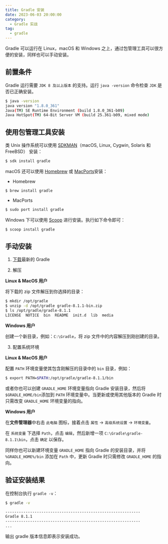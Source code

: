 ```yaml
---
title: Gradle 安装
date: 2023-06-03 20:00:00
category:
  - Gradle 实战
tag:
  - gradle
---
```


Gradle 可以运行在 Linux，macOS 和 Windows 之上，通过包管理工具可以很方便的安装，同样也可以手动安装。

## 前置条件

Gradle 运行需要 `JDK 8 及以上版本` 的支持。运行 `java -version` 命令检查 `JDK` 是否已正确安装。

```sh
$ java -version
java version "1.8.0_361"
Java(TM) SE Runtime Environment (build 1.8.0_361-b09)
Java HotSpot(TM) 64-Bit Server VM (build 25.361-b09, mixed mode)
```

## 使用包管理工具安装

类 Unix 操作系统可以使用 [SDKMAN](https://sdkman.io/)（macOS, Linux, Cygwin, Solaris 和 FreeBSD） 安装：

```sh
$ sdk install gradle
```

macOS 还可以使用 [Homebrew](http://brew.sh/) 或 [MacPorts](https://www.macports.org/)安装：

- Homebrew

```sh
$ brew install gradle
```

- MacPorts
  
```sh
$ sudo port install gradle
```

Windows 下可以使用 [Scoop](https://scoop.sh/) 进行安装。执行如下命令即可：

```sh
$ scoop install gradle
```

## 手动安装

1. [下载](https://gradle.org/releases)最新的 Gradle

2. 解压

**Linux & MacOS 用户**

将下载的 zip 文件解压到你选择的目录：

```sh
$ mkdir /opt/gradle
$ unzip -d /opt/gradle gradle-8.1.1-bin.zip
$ ls /opt/gradle/gradle-8.1.1
LICENSE  NOTICE  bin  README  init.d  lib  media
```

**Windows 用户**

创建一个新目录，例如：`C:\Gradle`，将 zip 文件中的内容解压到刚创建的目录。

3. 配置系统环境

**Linux & MacOS 用户**

配置 `PATH` 环境变量使其包含刚解压的目录中的 `bin` 目录，例如：

```sh
$ export PATH=$PATH:/opt/gradle/gradle-8.1.1/bin
```

或者你也可以创建 `GRADLE_HOME` 环境变量指向 Gradle 安装目录，然后将 `$GRADLE_HOME/bin`添加到 `PATH` 环境变量中。当更新或使用其他版本的 Gradle 时只需改变 `GRADLE_HOME` 环境变量的指向。

**Windows 用户**

在**文件管理器**中右击 `此电脑` 图标，接着点击 `属性` -> `高级系统设置` -> `环境变量`。

在 `系统变量` 下选择 `Path`，点击 `编辑`，然后新增一项 `C:\Gradle\gradle-8.1.1\bin`，点击 `确定` 以保存。

同样你也可以新建环境变量 `GRADLE_HOME` 指向 Gradle 的安装目录，并将 `%GRADLE_HOME%/bin` 添加在 `Path` 中，更新 Gradle 时只需修改 `GRADLE_HOME` 的指向。

## 验证安装结果

在控制台执行 `gradle -v`：

```sh
$ gradle -v

------------------------------------------------------------
Gradle 8.1.1
------------------------------------------------------------
...
```

输出 gradle 版本信息即表示安装成功。
